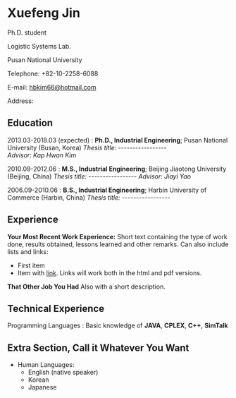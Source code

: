 # Xuefeng Jin

Ph.D. student

Logistic Systems Lab.

Pusan National University

Telephone: +82-10-2258-6088

E-mail: hbkim66@hotmail.com

Address: 

Education
---------
2013.03-2018.03 (expected)
:   **Ph.D., Industrial Engineering**; Pusan National University (Busan, Korea)
    *Thesis title: -----------------*    
    *Advisor: Kap Hwan Kim*
    
2010.09-2012.06
:   **M.S., Industrial Engineering**; Beijing Jiaotong University (Beijing, China)
    *Thesis title: -----------------*
    *Advisor: Jiayi Yao*
    
2006.09-2010.06
:   **B.S., Industrial Engineering**; Harbin University of Commerce (Harbin, China)
    *Thesis title: -----------------*

Experience
----------

**Your Most Recent Work Experience:**
Short text containing the type of work done, results obtained,
lessons learned and other remarks. Can also include lists and
links:
* First item
* Item with [link](http://www.example.com). Links will work both in
  the html and pdf versions.

**That Other Job You Had**
Also with a short description.

Technical Experience
--------------------
Programming Languages
:   Basic knowledge of **JAVA**, **CPLEX**, **C++**, **SimTalk**

Extra Section, Call it Whatever You Want
----------------------------------------
* Human Languages:
     * English (native speaker)
     * Korean
     * Japanese
